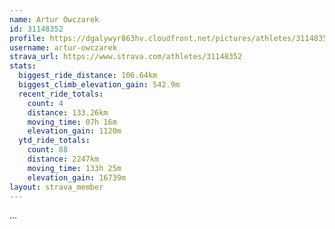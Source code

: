 ```yaml
---
name: Artur Owczarek
id: 31148352
profile: https://dgalywyr863hv.cloudfront.net/pictures/athletes/31148352/15906846/1/large.jpg
username: artur-owczarek
strava_url: https://www.strava.com/athletes/31148352
stats:
  biggest_ride_distance: 106.64km
  biggest_climb_elevation_gain: 542.9m
  recent_ride_totals:
    count: 4
    distance: 133.26km
    moving_time: 07h 16m
    elevation_gain: 1120m
  ytd_ride_totals:
    count: 88
    distance: 2247km
    moving_time: 133h 25m
    elevation_gain: 16739m
layout: strava_member
--- 
```

...
